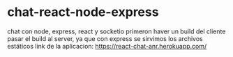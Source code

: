 # chat-react-node-express
chat con node, express, react y socketio
primeron haver un build del cliente 
pasar el build al server, ya que con express se sirvimos los archivos estáticos
link de la aplicacion: https://react-chat-anr.herokuapp.com/
